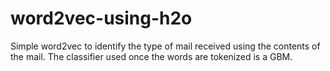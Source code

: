# word2vec-using-h2o
Simple word2vec to identify the type of mail received using the  contents of the mail. The classifier used once the words are tokenized is a GBM.
